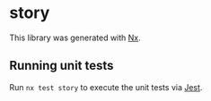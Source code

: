 # story

This library was generated with [Nx](https://nx.dev).

## Running unit tests

Run `nx test story` to execute the unit tests via [Jest](https://jestjs.io).
